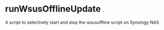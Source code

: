 # runWsusOfflineUpdate
A script to selectively start and stop the wsusoffline script on Synology NAS
